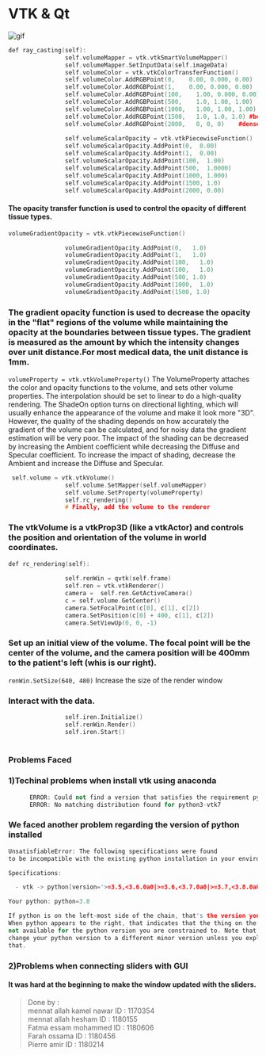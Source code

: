 # VTK & Qt

![gif](https://github.com/sbme-tutorials/cg-task3-teamseven/blob/main/Part2/Part2/Part2.gif)

```C++
def ray_casting(self):
                self.volumeMapper = vtk.vtkSmartVolumeMapper()
                self.volumeMapper.SetInputData(self.imageData)
                self.volumeColor = vtk.vtkColorTransferFunction()
                self.volumeColor.AddRGBPoint(0,    0.00, 0.000, 0.00) 
                self.volumeColor.AddRGBPoint(1,    0.00, 0.000, 0.00) 
                self.volumeColor.AddRGBPoint(100,    1.00, 0.000, 0.00)   #mold
                self.volumeColor.AddRGBPoint(500,    1.0, 1.00, 1.00)   #skin1
                self.volumeColor.AddRGBPoint(1000,   1.00, 1.00, 1.00)   #skin2
                self.volumeColor.AddRGBPoint(1500,   1.0, 1.0, 1.0) #bones
                self.volumeColor.AddRGBPoint(2000,   0, 0, 0)    #dense bones e.g. teeth 
                
                self.volumeScalarOpacity = vtk.vtkPiecewiseFunction()
                self.volumeScalarOpacity.AddPoint(0,  0.00)
                self.volumeScalarOpacity.AddPoint(1,  0.00)
                self.volumeScalarOpacity.AddPoint(100,  1.00)
                self.volumeScalarOpacity.AddPoint(500,  1.0000)
                self.volumeScalarOpacity.AddPoint(1000, 1.000)
                self.volumeScalarOpacity.AddPoint(1500, 1.0)
                self.volumeScalarOpacity.AddPoint(2000, 0.00)

```
#### The opacity transfer function is used to control the opacity of different tissue types.



```C++
volumeGradientOpacity = vtk.vtkPiecewiseFunction()

                volumeGradientOpacity.AddPoint(0,   1.0)
                volumeGradientOpacity.AddPoint(1,   1.0)
                volumeGradientOpacity.AddPoint(100,   1.0)
                volumeGradientOpacity.AddPoint(100,   1.0)
                volumeGradientOpacity.AddPoint(500, 1.0)
                volumeGradientOpacity.AddPoint(1000,  1.0)
                volumeGradientOpacity.AddPoint(1500, 1.0)
```
### The gradient opacity function is used to decrease the opacity in the "flat" regions of the volume while maintaining the opacity at the boundaries between tissue types.  The gradient is measured as the amount by which the intensity changes over unit distance.For most medical data, the unit distance is 1mm.

`volumeProperty = vtk.vtkVolumeProperty()` The VolumeProperty attaches the color and opacity functions to the volume, and sets other volume properties.  The interpolation should be set to linear to do a high-quality rendering.  The ShadeOn option turns on directional lighting, which will usually enhance the appearance of the volume and make it look more "3D".  However, the quality of the shading depends on how accurately the gradient of the volume can be calculated, and for noisy data the gradient estimation will be very poor.  The impact of the shading can be decreased by increasing the Ambient coefficient while decreasing the Diffuse and Specular coefficient.  To increase the impact of shading, decrease the Ambient and increase the Diffuse and Specular.

```C++
 self.volume = vtk.vtkVolume()
                self.volume.SetMapper(self.volumeMapper)
                self.volume.SetProperty(volumeProperty)
                self.rc_rendering()
                # Finally, add the volume to the renderer
```
### The vtkVolume is a vtkProp3D (like a vtkActor) and controls the position and orientation of the volume in world coordinates.

```C++
def rc_rendering(self):
    
                self.renWin = qvtk(self.frame)
                self.ren = vtk.vtkRenderer()
                camera =  self.ren.GetActiveCamera()
                c = self.volume.GetCenter()
                camera.SetFocalPoint(c[0], c[1], c[2])
                camera.SetPosition(c[0] + 400, c[1], c[2])
                camera.SetViewUp(0, 0, -1)
```
### Set up an initial view of the volume.  The focal point will be the center of the volume, and the camera position will be 400mm to the patient's left (whis is our right).

`renWin.SetSize(640, 480)` Increase the size of the render window
### Interact with the data.

```C++
                self.iren.Initialize()
                self.renWin.Render()
                self.iren.Start()
                
```


### Problems Faced

### 1)Techinal problems when install vtk using anaconda

```C++
      ERROR: Could not find a version that satisfies the requirement python3-vtk7 (from versions: none)
      ERROR: No matching distribution found for python3-vtk7         
```


### We faced another problem regarding the version of python installed
```C++
UnsatisfiableError: The following specifications were found
to be incompatible with the existing python installation in your environment:

Specifications:

  - vtk -> python[version='>=3.5,<3.6.0a0|>=3.6,<3.7.0a0|>=3.7,<3.8.0a0']

Your python: python=3.8

If python is on the left-most side of the chain, that's the version you've asked for.
When python appears to the right, that indicates that the thing on the left is somehow
not available for the python version you are constrained to. Note that conda will not
change your python version to a different minor version unless you explicitly specify
that.

```


### 2)Problems when connecting sliders with GUI
#### It was hard at the beginning to make the window updated with the sliders.




> Done by : <br>
> mennat allah kamel nawar  ID : 1170354 <br>
> mennat allah hesham ID : 1180155 <br>
> Fatma essam mohammed ID : 1180606 <br>
> Farah ossama ID : 1180456 <br>
> Pierre amir ID : 1180214
